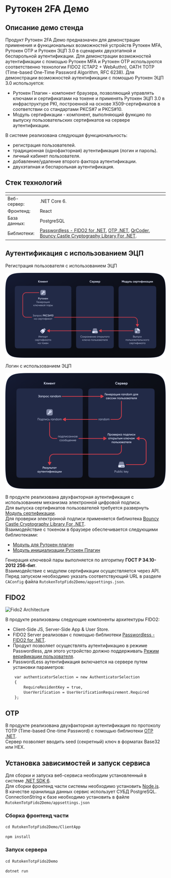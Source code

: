 # Рутокен 2FA Демо


## Описание демо стенда

Продукт Рутокен 2FA Демо предназначен для демонстрации применения и функциональных возможностей устройств Рутокен MFA, Рутокен OTP и Рутокен ЭЦП 3.0 в сценариях двухэтапной и беспарольной аутентификации.
Для демонстрации возможностей аутентификации с помощью Рутокен MFA и Рутокен ОТР используются соответственно технологии FIDO2 (CTAP2 + WebAuthn), OATH TOTP (Time-based One-Time Password Algorithm, RFC 6238). Для демонстрации возможностей аутентификации с помощью Рутокен ЭЦП 3.0 используется:

- Рутокен Плагин - компонент браузера, позволяющий управлять ключами и сертификатами на токене и применять Рутокен ЭЦП 3.0 в инфраструктуре PKI, построенной на основе X509-сертификатов в соответствии со стандартами PKCS#7 и PKCS#10.
- Модуль сертификации - компонент, выполняющий функцию по выпуску пользовательских сертификатов на сервере аутентификации.

В системе реализована следующая функциональность:

- регистрация пользователей. 
- традиционная (однофакторная) аутентификация (логин и пароль).   
- личный кабинет пользователя. 
- добавление/удаление второго фактора аутентификации. 
- двухэтапная и беспарольная аутентификация.


## Стек технологий

| <!-- -->         | <!-- -->              | 
| ---              | ---                   | 
| Веб-сервер:      | .NET Core 6.          |   
| Фронтенд:        | React                 |
| База данных:     | PostgreSQL            |
| Библиотеки:      | [Passwordless - FIDO2 for .NET](https://github.com/passwordless-lib/fido2-net-lib), [OTP .NET](https://github.com/kspearrin/Otp.NET), [QrCoder](https://github.com/codebude/QRCoder), [Bouncy Castle Cryptography Library For .NET](https://github.com/bcgit/bc-csharp).   |



## Аутентификация с использованием ЭЦП

Регистрация пользователя с использованием ЭЦП

![Регистрация пользователя с использованием эцп](/pki-register.png?raw=true "Регистрация пользователя с использованием эцп")

Логин с использованием ЭЦП

![Логин с использованием эцп](/pki-login.png?raw=true "Логин с использованием эцп")

В продукте реализована двухфакторная аутентификация с использованием механизма электронной цифровой подписи.<br />
Для выпуска сертификатов пользователей требуется развернуть [Модуль сертификации](https://github.com/AktivCo/certification-demo-module).<br />
Для проверки электронной подписи применяется библиотека [Bouncy Castle Cryptography Library For .NET](https://github.com/bcgit/bc-csharp).<br />
Взаимодействие с токеном в браузере обеспечивается следующими библиотеками:

- [Модуль для Рутокен плагин](https://github.com/AktivCo/rutoken-plugin-js)
- [Модуль инициализации Рутокен Плагин](https://github.com/AktivCo/rutoken-plugin-bootstrap)


Генерация ключевой пары выполняется по алгоритму <b>ГОСТ Р 34.10-2012 256-бит</b>.<br />
Взаимодействие с модулем сертификации осуществляется через API.<br />
Перед запуском необходимо указать соответствующий URL в разделе `CAConfig` файла `RutokenTotpFido2Demo/appsettings.json`.


## FIDO2

![Fido2 Architecture](https://developers.yubico.com/WebAuthn/WebAuthn_Developer_Guide/fido2_app_architecture.png?raw=true "Fido2 Architecture") 

В продукте реализованы следующие компоненты архитектуры FIDO2:

- Client-Side JS, Server-Side App & User Store.
- FIDO2 Server реализован с помощью библиотеки [Passwordless - FIDO2 for .NET](https://github.com/passwordless-lib/fido2-net-lib).
- Продукт позволяет осуществлять аутентификацию в режиме Passwordless, для этого устройство должно поддерживать [Режим верификации пользователя](https://developers.yubico.com/WebAuthn/WebAuthn_Developer_Guide/User_Presence_vs_User_Verification.html).
- PasswordLess аутентификация включается на сервере путем установки параметров:
```
    var authenticatorSelection = new AuthenticatorSelection
    {
        RequireResidentKey = true,
        UserVerification = UserVerificationRequirement.Required
    };
```




## OTP

В продукте реализована двухфакторная аутентификация по протоколу TOTP (Time-based One-time Password) с помощью библиотеки [OTP .NET](https://github.com/kspearrin/Otp.NET).  
Сервер позволяет вводить seed (секретный) ключ в форматах Base32 или HEX. 


## Установка зависимостей и запуск сервиса

Для сборки и запуска веб-сервиса необходим установленный в системе [.NET SDK 6](https://dotnet.microsoft.com/en-us/download/dotnet/6.0).  
Для сборки фронтенд части системы необходимо установить [Node.js](https://nodejs.org/ru).  
В качестве хранилища данных сервис использует СУБД PostgreSQL.  
ConnectionString к базе необходимо установить в файле `RutokenTotpFido2Demo/appsettings.json`


### Сборка фронтенд части

```cd RutokenTotpFido2Demo/ClientApp```

```npm install```

### Запуск сервера

```cd RutokenTotpFido2Demo```

```dotnet run```
